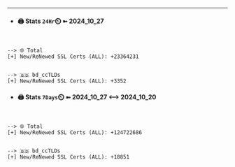 

---
- #### 🖨️ **Stats** `24Hr`⏲️ ➼ 2024_10_27
```console


--> 🌐 Total
[+] New/ReNewed SSL Certs (ALL): +23364231


--> 🇧🇩 bd_ccTLDs
[+] New/ReNewed SSL Certs (ALL): +3352

```

- #### 🖨️ **Stats** `7Days`⏲️ ➼ 2024_10_27 <--> 2024_10_20
```console


--> 🌐 Total
[+] New/ReNewed SSL Certs (ALL): +124722686


--> 🇧🇩 bd_ccTLDs
[+] New/ReNewed SSL Certs (ALL): +18851

```

